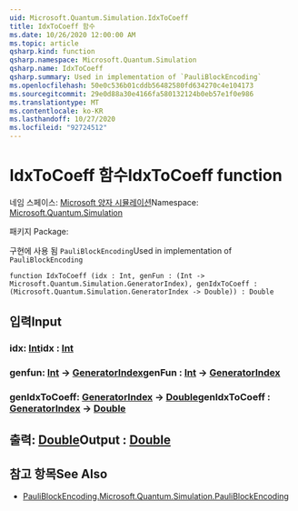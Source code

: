 ```yaml
---
uid: Microsoft.Quantum.Simulation.IdxToCoeff
title: IdxToCoeff 함수
ms.date: 10/26/2020 12:00:00 AM
ms.topic: article
qsharp.kind: function
qsharp.namespace: Microsoft.Quantum.Simulation
qsharp.name: IdxToCoeff
qsharp.summary: Used in implementation of `PauliBlockEncoding`
ms.openlocfilehash: 50e0c536b01cddb56482580fd634270c4e104173
ms.sourcegitcommit: 29e0d88a30e4166fa580132124b0eb57e1f0e986
ms.translationtype: MT
ms.contentlocale: ko-KR
ms.lasthandoff: 10/27/2020
ms.locfileid: "92724512"
---
```

# <a name="idxtocoeff-function"></a><span data-ttu-id="6a6f1-102">IdxToCoeff 함수</span><span class="sxs-lookup"><span data-stu-id="6a6f1-102">IdxToCoeff function</span></span>

<span data-ttu-id="6a6f1-103">네임 스페이스: [Microsoft 양자 시뮬레이션](xref:Microsoft.Quantum.Simulation)</span><span class="sxs-lookup"><span data-stu-id="6a6f1-103">Namespace: [Microsoft.Quantum.Simulation](xref:Microsoft.Quantum.Simulation)</span></span>

<span data-ttu-id="6a6f1-104">패키지 [](https://nuget.org/packages/)</span><span class="sxs-lookup"><span data-stu-id="6a6f1-104">Package: [](https://nuget.org/packages/)</span></span>


<span data-ttu-id="6a6f1-105">구현에 사용 됨 `PauliBlockEncoding`</span><span class="sxs-lookup"><span data-stu-id="6a6f1-105">Used in implementation of `PauliBlockEncoding`</span></span>

```qsharp
function IdxToCoeff (idx : Int, genFun : (Int -> Microsoft.Quantum.Simulation.GeneratorIndex), genIdxToCoeff : (Microsoft.Quantum.Simulation.GeneratorIndex -> Double)) : Double
```


## <a name="input"></a><span data-ttu-id="6a6f1-106">입력</span><span class="sxs-lookup"><span data-stu-id="6a6f1-106">Input</span></span>

### <a name="idx--int"></a><span data-ttu-id="6a6f1-107">idx: [Int](xref:microsoft.quantum.lang-ref.int)</span><span class="sxs-lookup"><span data-stu-id="6a6f1-107">idx : [Int](xref:microsoft.quantum.lang-ref.int)</span></span>




### <a name="genfun--int---generatorindex"></a><span data-ttu-id="6a6f1-108">genfun: [Int](xref:microsoft.quantum.lang-ref.int) -> [GeneratorIndex](xref:Microsoft.Quantum.Simulation.GeneratorIndex)</span><span class="sxs-lookup"><span data-stu-id="6a6f1-108">genFun : [Int](xref:microsoft.quantum.lang-ref.int) -> [GeneratorIndex](xref:Microsoft.Quantum.Simulation.GeneratorIndex)</span></span>




### <a name="genidxtocoeff--generatorindex---double"></a><span data-ttu-id="6a6f1-109">genIdxToCoeff: [GeneratorIndex](xref:Microsoft.Quantum.Simulation.GeneratorIndex) -> [Double](xref:microsoft.quantum.lang-ref.double)</span><span class="sxs-lookup"><span data-stu-id="6a6f1-109">genIdxToCoeff : [GeneratorIndex](xref:Microsoft.Quantum.Simulation.GeneratorIndex) -> [Double](xref:microsoft.quantum.lang-ref.double)</span></span>





## <a name="output--double"></a><span data-ttu-id="6a6f1-110">출력: [Double](xref:microsoft.quantum.lang-ref.double)</span><span class="sxs-lookup"><span data-stu-id="6a6f1-110">Output : [Double](xref:microsoft.quantum.lang-ref.double)</span></span>



## <a name="see-also"></a><span data-ttu-id="6a6f1-111">참고 항목</span><span class="sxs-lookup"><span data-stu-id="6a6f1-111">See Also</span></span>

- [<span data-ttu-id="6a6f1-112">PauliBlockEncoding.</span><span class="sxs-lookup"><span data-stu-id="6a6f1-112">Microsoft.Quantum.Simulation.PauliBlockEncoding</span></span>](xref:Microsoft.Quantum.Simulation.PauliBlockEncoding)